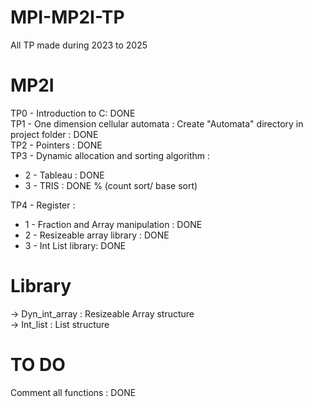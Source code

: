 # MPI-MP2I-TP
All TP made during 2023 to 2025

# MP2I
TP0 - Introduction to C: DONE \
TP1 - One dimension cellular automata : Create "Automata" directory in project folder : DONE \
TP2 - Pointers : DONE \
TP3 - Dynamic allocation and sorting algorithm :
- 2 - Tableau : DONE
- 3 - TRIS : DONE % (count sort/ base sort) 

TP4 - Register :
- 1 - Fraction and Array manipulation : DONE
- 2 - Resizeable array library : DONE
- 3 - Int List library: DONE

# Library
-> Dyn_int_array : Resizeable Array structure \
-> Int_list : List structure

# TO DO
Comment all functions : DONE
